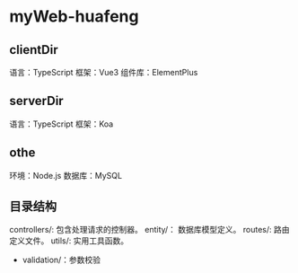 # myWeb-huafeng
## clientDir
语言：TypeScript
框架：Vue3
组件库：ElementPlus

## serverDir
语言：TypeScript
框架：Koa

## othe
环境：Node.js
数据库：MySQL

## 目录结构
controllers/: 包含处理请求的控制器。
entity/： 数据库模型定义。
routes/: 路由定义文件。
utils/: 实用工具函数。
 - validation/：参数校验